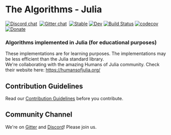 # The Algorithms - Julia

[![Discord chat](https://img.shields.io/discord/808045925556682782.svg?logo=discord&colorB=7289DA&style=flat-square)](https://discord.gg/c7MnfGFGa6)&nbsp;
[![Gitter chat](https://img.shields.io/badge/Chat-Gitter-ff69b4.svg?label=Chat&logo=gitter&style=flat-square)](https://gitter.im/TheAlgorithms)&nbsp;
[![Stable](https://img.shields.io/badge/docs-stable-blue.svg)](https://TheAlgorithms.github.io/Julia/stable)
[![Dev](https://img.shields.io/badge/docs-dev-blue.svg)](https://TheAlgorithms.github.io/Julia/dev)
[![Build Status](https://github.com/TheAlgorithms/Julia/workflows/CI/badge.svg)](https://github.com/TheAlgorithms/Julia/actions)
[![codecov](https://codecov.io/gh/TheAlgorithms/Julia/branch/main/graph/badge.svg)](https://codecov.io/gh/TheAlgorithms/Julia)
[![Donate](https://liberapay.com/assets/widgets/donate.svg)](https://liberapay.com/TheAlgorithms/donate)

### Algorithms implemented in Julia (for educational purposes)

These implementations are for learning purposes. The implementations may be less efficient than the Julia standard library.\
We're collaborating with the amazing Humans of Julia community. Check their website here: https://humansofjulia.org/

## Contribution Guidelines

Read our [Contribution Guidelines](https://github.com/TheAlgorithms/Julia/blob/main/CONTRIBUTING.md) before you contribute.

## Community Channel

We're on [Gitter](https://gitter.im/TheAlgorithms) and [Discord](https://discord.gg/c7MnfGFGa6)! Please join us.
